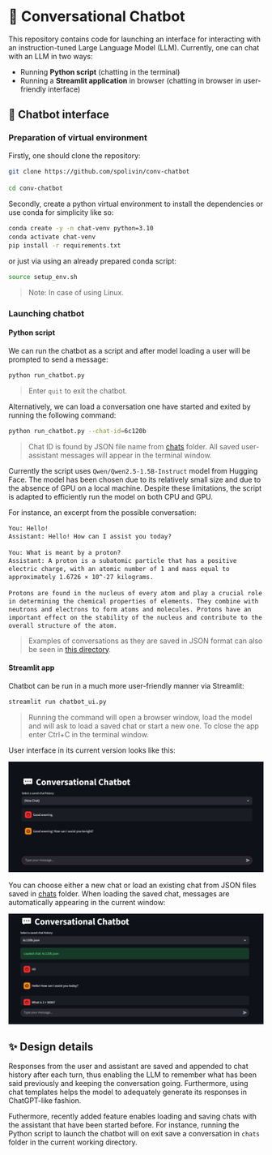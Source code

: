 # 💬 Conversational Chatbot

This repository contains code for launching an interface for interacting with an instruction-tuned Large Language Model (LLM). Currently, one can chat with an LLM in two ways:

* Running **Python script** (chatting in the terminal)
* Running a **Streamlit application** in browser (chatting in browser in user-friendly interface)


## 🚀 Chatbot interface

### Preparation of virtual environment

Firstly, one should clone the repository:

```bash
git clone https://github.com/spolivin/conv-chatbot

cd conv-chatbot
```

Secondly, create a python virtual environment to install the dependencies or use conda for simplicity like so:

```bash
conda create -y -n chat-venv python=3.10
conda activate chat-venv
pip install -r requirements.txt
```

or just via using an already prepared conda script:

```bash
source setup_env.sh
```
> Note: In case of using Linux.

### Launching chatbot

#### Python script

We can run the chatbot as a script and after model loading a user will be prompted to send a message:

```bash
python run_chatbot.py
```
> Enter `quit` to exit the chatbot.

Alternatively, we can load a conversation one have started and exited by running the following command:

```bash
python run_chatbot.py --chat-id=6c120b
```
> Chat ID is found by JSON file name from [chats](./chats/) folder. All saved user-assistant messages will appear in the terminal window.

Currently the script uses `Qwen/Qwen2.5-1.5B-Instruct` model from Hugging Face. The model has been chosen due to its relatively small size and due to the absence of GPU on a local machine. Despite these limitations, the script is adapted to efficiently run the model on both CPU and GPU.

For instance, an excerpt from the possible conversation:

```
You: Hello!
Assistant: Hello! How can I assist you today?

You: What is meant by a proton? 
Assistant: A proton is a subatomic particle that has a positive electric charge, with an atomic number of 1 and mass equal to approximately 1.6726 × 10^-27 kilograms.

Protons are found in the nucleus of every atom and play a crucial role in determining the chemical properties of elements. They combine with neutrons and electrons to form atoms and molecules. Protons have an important effect on the stability of the nucleus and contribute to the overall structure of the atom.
```
> Examples of conversations as they are saved in JSON format can also be seen in [this directory](./chats/).

#### Streamlit app

Chatbot can be run in a much more user-friendly manner via Streamlit:

```bash
streamlit run chatbot_ui.py
```
> Running the command will open a browser window, load the model and will ask to load a saved chat or start a new one. To close the app enter Ctrl+C in the terminal window.

User interface in its current version looks like this:

![ui_new_chat](./ui_img/ui_new_chat.jpg)

You can choose either a new chat or load an existing chat from JSON files saved in [chats](./chats/) folder. When loading the saved chat, messages are automatically appearing in the current window:

![ui_saved_chat](./ui_img/ui_saved_messages.jpg)

## ✨ Design details

Responses from the user and assistant are saved and appended to chat history after each turn, thus enabling the LLM to remember what has been said previously and keeping the conversation going. Furthermore, using chat templates helps the model to adequately generate its responses in ChatGPT-like fashion.

Futhermore, recently added feature enables loading and saving chats with the assistant that have been started before. For instance, running the Python script to launch the chatbot will on exit save a conversation in `chats` folder in the current working directory. 
